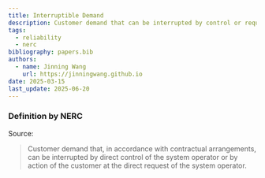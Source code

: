 ```yaml
---
title: Interruptible Demand
description: Customer demand that can be interrupted by control or request of the system operator.
tags:
  - reliability
  - nerc
bibliography: papers.bib
authors:
  - name: Jinning Wang
    url: https://jinningwang.github.io
date: 2025-03-15
last_update: 2025-06-20
---
```


### Definition by NERC

Source: <d-cite key="nerc2024glossary"></d-cite>

> Customer demand that, in accordance with contractual arrangements, can be interrupted by direct control of the system operator or by action of the customer at the direct request of the system operator.
